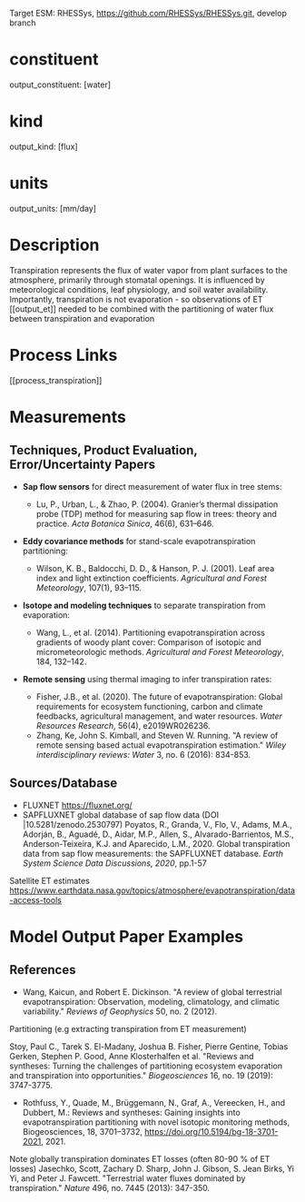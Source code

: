 Target ESM: RHESSys, https://github.com/RHESSys/RHESSys.git, develop branch

# constituent
output_constituent: [water]

# kind
output_kind: [flux]

# units
output_units: [mm/day]

# Description
Transpiration represents the flux of water vapor from plant surfaces to the atmosphere, primarily through stomatal openings. It is influenced by meteorological conditions, leaf physiology, and soil water availability. 
Importantly, transpiration is not evaporation - so observations of ET [[output_et]] needed to be combined with the partitioning of water flux between transpiration and evaporation

# Process Links
[[process_transpiration]]

# Measurements

## Techniques, Product Evaluation, Error/Uncertainty Papers
- **Sap flow sensors** for direct measurement of water flux in tree stems:
  - Lu, P., Urban, L., & Zhao, P. (2004). Granier’s thermal dissipation probe (TDP) method for measuring sap flow in trees: theory and practice. _Acta Botanica Sinica_, 46(6), 631–646.

- **Eddy covariance methods** for stand-scale evapotranspiration partitioning:
  - Wilson, K. B., Baldocchi, D. D., & Hanson, P. J. (2001). Leaf area index and light extinction coefficients. _Agricultural and Forest Meteorology_, 107(1), 93–115.

- **Isotope and modeling techniques** to separate transpiration from evaporation:
  - Wang, L., et al. (2014). Partitioning evapotranspiration across gradients of woody plant cover: Comparison of isotopic and micrometeorologic methods. _Agricultural and Forest Meteorology_, 184, 132–142.

- **Remote sensing** using thermal imaging to infer transpiration rates:
  - Fisher, J.B., et al. (2020). The future of evapotranspiration: Global requirements for ecosystem functioning, carbon and climate feedbacks, agricultural management, and water resources. _Water Resources Research_, 56(4), e2019WR026236.
  - Zhang, Ke, John S. Kimball, and Steven W. Running. "A review of remote sensing based actual evapotranspiration estimation." _Wiley interdisciplinary reviews: Water_ 3, no. 6 (2016): 834-853.

## Sources/Database
- FLUXNET https://fluxnet.org/
- SAPFLUXNET global database of sap flow data (DOI |10.5281/zenodo.2530797)
Poyatos, R., Granda, V., Flo, V., Adams, M.A., Adorján, B., Aguadé, D., Aidar, M.P., Allen, S., Alvarado-Barrientos, M.S., Anderson-Teixeira, K.J. and Aparecido, L.M., 2020. Global transpiration data from sap flow measurements: the SAPFLUXNET database. _Earth System Science Data Discussions_, _2020_, pp.1-57

Satellite ET estimates https://www.earthdata.nasa.gov/topics/atmosphere/evapotranspiration/data-access-tools

# Model Output Paper Examples
## References
- Wang, Kaicun, and Robert E. Dickinson. "A review of global terrestrial evapotranspiration: Observation, modeling, climatology, and climatic variability." _Reviews of Geophysics_ 50, no. 2 (2012).

Partitioning (e.g extracting transpiration from ET measurement)

Stoy, Paul C., Tarek S. El-Madany, Joshua B. Fisher, Pierre Gentine, Tobias Gerken, Stephen P. Good, Anne Klosterhalfen et al. "Reviews and syntheses: Turning the challenges of partitioning ecosystem evaporation and transpiration into opportunities." _Biogeosciences_ 16, no. 19 (2019): 3747-3775.

- Rothfuss, Y., Quade, M., Brüggemann, N., Graf, A., Vereecken, H., and Dubbert, M.: Reviews and syntheses: Gaining insights into evapotranspiration partitioning with novel isotopic monitoring methods, Biogeosciences, 18, 3701–3732, https://doi.org/10.5194/bg-18-3701-2021, 2021.


Note globally transpiration dominates ET losses (often 80-90 % of ET losses)
Jasechko, Scott, Zachary D. Sharp, John J. Gibson, S. Jean Birks, Yi Yi, and Peter J. Fawcett. "Terrestrial water fluxes dominated by transpiration." _Nature_ 496, no. 7445 (2013): 347-350.